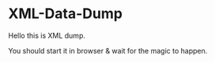 # XML-Data-Dump
Hello this is XML dump. 

You should start it in browser & wait for the magic to happen.
